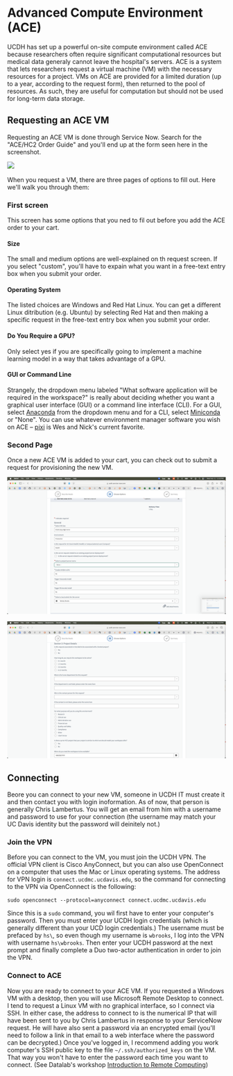 # Advanced Compute Environment (ACE)
UCDH has set up a powerful on-site compute environment called ACE because researchers often require significant computational resources but medical data generaly cannot leave the hospital's servers. ACE is a system that lets researchers request a virtual machine (VM) with the necessary resources for a project. VMs on ACE are provided for a limited duration (up to a year, according to the request form), then returned to the pool of resources. As such, they are useful for computation but should not be used for long-term data storage.


## Requesting an ACE VM
Requesting an ACE VM is done through Service Now. Search for the "ACE/HC2 Order Guide" and you'll end up at the form seen here in the screenshot.

![](ACE_request_screenshot.png)

When you request a VM, there are three pages of options to fill out. Here we'll walk you through them:

### First screen
This screen has some options that you ned to fil out before you add the ACE order to your cart.

#### Size
The small and medium options are well-explained on th request screen. If you select "custom", you'll have to expain what you want in a free-text entry box when you submit your order.

#### Operating System
The listed choices are Windows and Red Hat Linux. You can get a different Linux ditribution (e.g. Ubuntu) by selecting Red Hat and then making a specific request in the free-text entry box when you submit your order.

#### Do You Require a GPU?
Only select yes if you are specifically going to implement a machine learning model in a way that takes advantage of a GPU.

#### GUI or Command Line
Strangely, the dropdown menu labeled "What software application will be required in the workspace?" is really about deciding whether you want a graphical user interface (GUI) or a command line interface (CLI). For a GUI, select [Anaconda](https://docs.anaconda.com) from the dropdown menu and for a CLI, select [Miniconda](https://docs.anaconda.com/miniconda/) or "None". You can use whatever environment manager software you wish on ACE – [pixi](https://pixi.sh) is Wes and Nick's current favorite.

### Second Page
Once a new ACE VM is added to your cart, you can check out to submit a request for provisioning the new VM. 

![](/img/ace-form-2.png)



![](/img/ace-form-3.png)



## Connecting
Beore you can connect to your new VM, someone in UCDH IT must create it and then contact you with login inoformation. As of now, that person is generally Chris Lambertus. You will get an email from him with a username and password to use for your connection (the username may match your UC Davis identity but the password will deinitely not.)

### Join the VPN
Before you can connect to the VM, you must join the UCDH VPN. The official VPN client is Cisco AnyConnect, but you can also use OpenConnect on a computer that uses the Mac or Linux operating systems. The address for VPN login is `connect.ucdmc.ucdavis.edu`, so the command for connecting to the VPN via OpenConnect is the following:

```
sudo openconnect --protocol=anyconnect connect.ucdmc.ucdavis.edu
```

Since this is a `sudo` command, you wil first have to enter your conputer's password. Then you must enter your UCDH login credentials (which is generally different than your UCD login credentials.) The username must be prefaced by `hs\`, so even though my username is `wbrooks`, I log into the VPN with username `hs\wbrooks`. Then enter your UCDH password at the next prompt and finally complete a Duo two-actor authentication in order to join the VPN.

### Connect to ACE
Now you are ready to connect to your ACE VM. If you requested a Windows VM with a desktop, then you will use Microsoft Remote Desktop to connect. I tend to request a Linux VM with no graphical interface, so I connect via SSH. In either case, the address to connect to is the numerical IP that will have been sent to you by Chris Lambertus in response to your ServiceNow request. He will have also sent a password via an encrypted email (you'll need to follow a link in that email to a web interface where the password can be decrypted.) Once you've logged in, I recommend adding you work computer's SSH public key to the file `~/.ssh/authorized_keys` on the VM. That way you won't have to enter the password each time you want to connect. (See Datalab's workshop [Introduction to Remote Computing](https://ucdavisdatalab.github.io/workshop_intro_to_remote_computing/chapters/01_connecting-to-a-server.html#uploading-ssh-keys))

